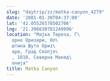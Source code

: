 ```yaml
---
slug: "daytrip/zz/matka-canyon_4279"
date: '2001-01-30T04:37:00'
lat: '42.05526578502706'
lng: '21.396630781249996'
location: "Мајка Тереза, Г\
  орно Оризари, Оп\
  штина Шуто Ориз\
  ари, Град Скопје\
  , 1010, Северна Макед\
  онија"
title: Matka Canyon
---
```



